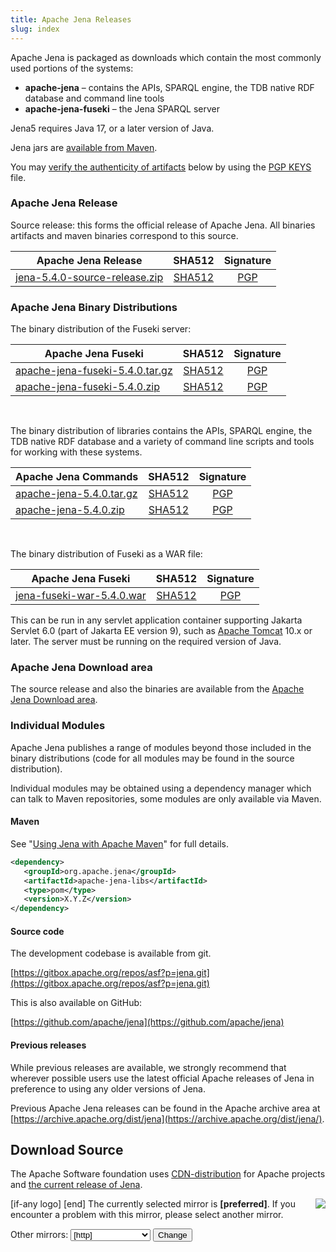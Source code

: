 ```yaml
---
title: Apache Jena Releases
slug: index
---
```

Apache Jena is packaged as downloads which contain the most commonly used portions of the systems:

- **apache-jena** &ndash; contains the APIs, SPARQL engine, the TDB native RDF database and command line tools
- **apache-jena-fuseki** &ndash; the Jena SPARQL server

Jena5 requires Java 17, or a later version of Java.

Jena jars are [available from Maven](maven.html).

You may [verify the authenticity of artifacts](https://www.apache.org/info/verification.html) below by using the [PGP KEYS](https://downloads.apache.org/jena/KEYS) file.

### Apache Jena Release

Source release: this forms the official release of Apache Jena. All binaries artifacts and maven binaries correspond to this source.

| Apache Jena Release | SHA512 | Signature |
| ------------ | :----: | :-------: |
|<a href="[preferred]jena/source/jena-5.4.0-source-release.zip">jena-5.4.0-source-release.zip</a> | [SHA512](https://downloads.apache.org/jena/source/jena-5.4.0-source-release.zip.sha512) | [PGP](https://downloads.apache.org/jena/source/jena-5.4.0-source-release.zip.asc) |

### Apache Jena Binary Distributions

The binary distribution of the Fuseki server:

| Apache Jena Fuseki  | SHA512 | Signature |
| ------------ | :----: | :-------: |
| <a href="[preferred]jena/binaries/apache-jena-fuseki-5.4.0.tar.gz">apache-jena-fuseki-5.4.0.tar.gz</a> | [SHA512](https://downloads.apache.org/jena/binaries/apache-jena-fuseki-5.4.0.tar.gz.sha512) | [PGP](https://downloads.apache.org/jena/binaries/apache-jena-fuseki-5.4.0.tar.gz.asc) |
| <a href="[preferred]jena/binaries/apache-jena-fuseki-5.4.0.zip">apache-jena-fuseki-5.4.0.zip</a> | [SHA512](https://downloads.apache.org/jena/binaries/apache-jena-fuseki-5.4.0.zip.sha512) | [PGP](https://downloads.apache.org/jena/binaries/apache-jena-fuseki-5.4.0.zip.asc) |

<p>&nbsp;</p>
The binary distribution of libraries contains the APIs, SPARQL engine, the TDB native RDF database and a variety of command line scripts and tools for working with these systems.

| Apache Jena Commands | SHA512 | Signature |
| ------------ | :----: | :-------: |
| <a href="[preferred]jena/binaries/apache-jena-5.4.0.tar.gz">apache-jena-5.4.0.tar.gz</a> | [SHA512](https://downloads.apache.org/jena/binaries/apache-jena-5.4.0.tar.gz.sha512) | [PGP](https://downloads.apache.org/jena/binaries/apache-jena-5.4.0.tar.gz.asc) |
| <a href="[preferred]jena/binaries/apache-jena-5.4.0.zip">apache-jena-5.4.0.zip</a> | [SHA512](https://downloads.apache.org/jena/binaries/apache-jena-5.4.0.zip.sha512) | [PGP](https://downloads.apache.org/jena/binaries/apache-jena-5.4.0.zip.asc) |

<p>&nbsp;</p>
The binary distribution of Fuseki as a WAR file:

| Apache Jena Fuseki  | SHA512 | Signature |
| ------------ | :----: | :-------: |
| <a href="[preferred]jena/binaries/jena-fuseki-war-5.4.0.war">jena-fuseki-war-5.4.0.war</a> | [SHA512](https://downloads.apache.org/jena/binaries/jena-fuseki-war-5.4.0.war.sha512) | [PGP](https://downloads.apache.org/jena/binaries/jena-fuseki-war-5.4.0.war.asc) |


This can be run in any servlet application container supporting Jakarta Servlet 6.0
(part of Jakarta EE version 9), such as [Apache Tomcat](https://tomcat.apache.org/index.html)
10.x or later.
The server must be running on the required version of Java.

### Apache Jena Download area

The source release and also the binaries are available from the
[Apache Jena Download area](https://downloads.apache.org/jena/).

### Individual Modules

Apache Jena publishes a range of modules beyond those included in the binary distributions (code for all modules may be found in the source distribution).

Individual modules may be obtained using a dependency manager which can talk to Maven repositories, some modules are only available via Maven.

#### Maven

See "[Using Jena with Apache Maven](maven.html)" for full details.

```xml
<dependency>
   <groupId>org.apache.jena</groupId>
   <artifactId>apache-jena-libs</artifactId>
   <type>pom</type>
   <version>X.Y.Z</version>
</dependency>
```

#### Source code

The development codebase is available from git.

[https://gitbox.apache.org/repos/asf?p=jena.git](https://gitbox.apache.org/repos/asf?p=jena.git)

This is also available on GitHub:

[https://github.com/apache/jena](https://github.com/apache/jena)

#### Previous releases

While previous releases are available, we strongly recommend that wherever
possible users use the latest official Apache releases of Jena in
preference to using any older versions of Jena.

Previous Apache Jena releases can be found in the Apache archive area
at [https://archive.apache.org/dist/jena](https://archive.apache.org/dist/jena/).

## Download Source

The Apache Software foundation uses [CDN-distribution](https://dlcdn.apache.org/) for Apache
projects and [the current release of Jena](https://dlcdn.apache.org/jena/).

<p>[if-any logo]
<a href="[link]">
  <img align="right" src="[logo]" border="0" />
</a>[end]
The currently selected mirror is <b>[preferred]</b>.  If you encounter a problem with this mirror, please select another
mirror.

<form action="[location]" method="get" id="SelectMirror">
Other mirrors: <select name="Preferred">
[if-any http]
  [for http]<option value="[http]">[http]</option>[end]
[end]

[if-any ftp]
  [for ftp]<option value="[ftp]">[ftp]</option>[end]
[end]
[if-any backup]
  [for backup]<option value="[backup]">[backup]
  (backup)</option>[end]
[end]
</select>
<input type="submit" value="Change" />
</form>
